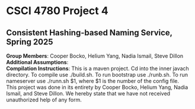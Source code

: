 # CSCI 4780 Project 4
## Consistent Hashing-based Naming Service, Spring 2025
**Group Members**: Cooper Bocko, Helium Yang, Nadia Ismail, Steve Dillon </br>
**Additional Assumptions**:  </br>
**Compilation Instructions**: 
This is a maven project. Cd into the inner javach directory. To compile use ./build.sh. To run bootstrap use ./runb.sh. To run nameserver use ./runn.sh $1, where $1 is the number of the config file.
  </br>
This project was done in its entirety by Cooper Bocko, Helium Yang, Nadia Ismail, and Steve Dillon. We hereby state that we have not received unauthorized help of any form.
